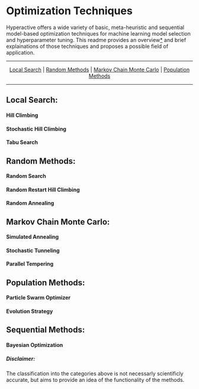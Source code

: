 # Optimization Techniques

Hyperactive offers a wide variety of basic, meta-heuristic and sequential model-based optimization techniques for machine learning model selection and hyperparameter tuning. This readme provides an overview[*](https://github.com/SimonBlanke/Hyperactive/tree/master/hyperactive/optimizers#disclaimer) and brief explainations of those techniques and proposes a possible field of application.



---

<p align="center">
  <a href="https://github.com/SimonBlanke/Hyperactive/tree/master/hyperactive/optimizers#local-search">Local Search</a> |
  <a href="https://github.com/SimonBlanke/Hyperactive/tree/master/hyperactive/optimizers#random-methods">Random Methods</a> |
  <a href="https://github.com/SimonBlanke/Hyperactive/tree/master/hyperactive/optimizers#markov-chain-monte-carlo">Markov Chain Monte Carlo</a> |
  <a href="https://github.com/SimonBlanke/Hyperactive/tree/master/hyperactive/optimizers#population-methods">Population Methods</a>
</p>

---


## Local Search:

#### Hill Climbing

#### Stochastic Hill Climbing

#### Tabu Search

## Random Methods:

#### Random Search

#### Random Restart Hill Climbing

#### Random Annealing


## Markov Chain Monte Carlo:

#### Simulated Annealing

#### Stochastic Tunneling

#### Parallel Tempering

## Population Methods:

#### Particle Swarm Optimizer

#### Evolution Strategy

## Sequential Methods:

#### Bayesian Optimization




##### Disclaimer:
The classification into the categories above is not necessarly scientificly accurate, but aims to provide an idea of the functionality of the methods.

